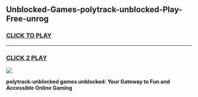 
## Unblocked-Games-polytrack-unblocked-Play-Free-unrog
<h3>
<a href="https://premium76.site?title=polytrack-unblocked&ref=17A">CLICK TO PLAY</a></h3>
<hr>

<h3>
<a href="https://premium76.site?title=polytrack-unblocked&ref=17A">CLICK 2 PLAY</a>
  
</h3>

<a href="https://premium76.site?title=polytrack-unblocked&ref=17A"><img src="https://clearcache.store/games.png"></a>


**polytrack-unblocked games unblocked: Your Gateway to Fun and Accessible Online Gaming**
